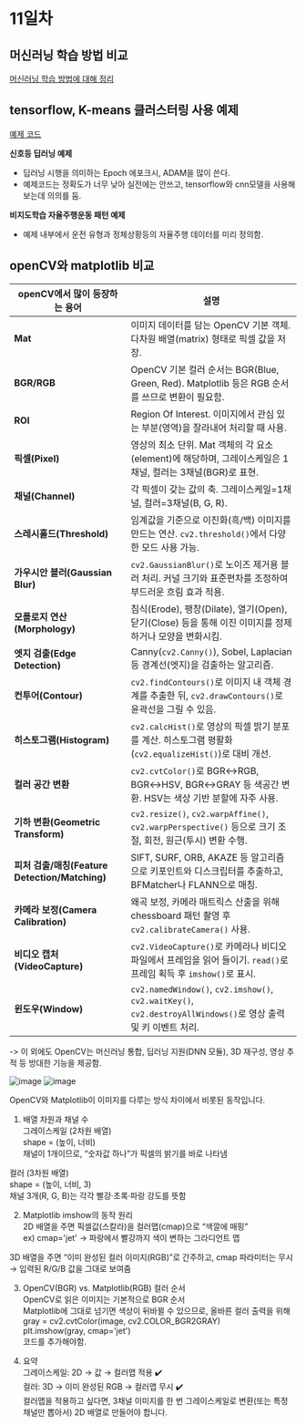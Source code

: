 # 11일차

## 머신러닝 학습 방법 비교
[머신러닝 학습 방법에 대해 정리](ML.md)

## tensorflow, K-means 클러스터링 사용 예제
[예제 코드](0707_python_tensorflow,_K_means_클러스터링_사용_예제.ipynb)

**신호등 딥러닝 예제**
- 딥러닝 시행을 의미하는 Epoch 에포크시, ADAM을 많이 쓴다.
- 예제코드는 정확도가 너무 낮아 실전에는 안쓰고, tensorflow와 cnn모델을 사용해보는데 의의를 둠.

**비지도학습 자율주행운동 패턴 예제**
- 예제 내부에서 운전 유형과 정체상황등의 자율주행 데이터를 미리 정의함.

## openCV와 matplotlib 비교
| openCV에서 많이 등장하는 용어                                       | 설명                                                                                                 |
| ---------------------------------------- | -------------------------------------------------------------------------------------------------- |
| **Mat**                                  | 이미지 데이터를 담는 OpenCV 기본 객체. 다차원 배열(matrix) 형태로 픽셀 값을 저장.                                             |
| **BGR/RGB**                              | OpenCV 기본 컬러 순서는 BGR(Blue, Green, Red). Matplotlib 등은 RGB 순서를 쓰므로 변환이 필요함.                         |
| **ROI**                                  | Region Of Interest. 이미지에서 관심 있는 부분(영역)을 잘라내어 처리할 때 사용.                                             |
| **픽셀(Pixel)**                            | 영상의 최소 단위. Mat 객체의 각 요소(element)에 해당하며, 그레이스케일은 1채널, 컬러는 3채널(BGR)로 표현.                             |
| **채널(Channel)**                          | 각 픽셀이 갖는 값의 축. 그레이스케일=1채널, 컬러=3채널(B, G, R).                                                        |
| **스레시홀드(Threshold)**                     | 임계값을 기준으로 이진화(흑/백) 이미지를 만드는 연산. `cv2.threshold()`에서 다양한 모드 사용 가능.                                  |
| **가우시안 블러(Gaussian Blur)**               | `cv2.GaussianBlur()`로 노이즈 제거용 블러 처리. 커널 크기와 표준편차를 조정하여 부드러운 흐림 효과 적용.                              |
| **모폴로지 연산(Morphology)**                  | 침식(Erode), 팽창(Dilate), 열기(Open), 닫기(Close) 등을 통해 이진 이미지를 정제하거나 모양을 변화시킴.                           |
| **엣지 검출(Edge Detection)**                | Canny(`cv2.Canny()`), Sobel, Laplacian 등 경계선(엣지)을 검출하는 알고리즘.                                       |
| **컨투어(Contour)**                         | `cv2.findContours()`로 이미지 내 객체 경계를 추출한 뒤, `cv2.drawContours()`로 윤곽선을 그릴 수 있음.                      |
| **히스토그램(Histogram)**                     | `cv2.calcHist()`로 영상의 픽셀 밝기 분포를 계산. 히스토그램 평활화(`cv2.equalizeHist()`)로 대비 개선.                        |
| **컬러 공간 변환**                             | `cv2.cvtColor()`로 BGR↔RGB, BGR↔HSV, BGR↔GRAY 등 색공간 변환. HSV는 색상 기반 분할에 자주 사용.                       |
| **기하 변환(Geometric Transform)**           | `cv2.resize()`, `cv2.warpAffine()`, `cv2.warpPerspective()` 등으로 크기 조절, 회전, 원근(투시) 변환 수행.           |
| **피처 검출/매칭(Feature Detection/Matching)** | SIFT, SURF, ORB, AKAZE 등 알고리즘으로 키포인트와 디스크립터를 추출하고, BFMatcher나 FLANN으로 매칭.                          |
| **카메라 보정(Camera Calibration)**           | 왜곡 보정, 카메라 매트릭스 산출을 위해 chessboard 패턴 촬영 후 `cv2.calibrateCamera()` 사용.                              |
| **비디오 캡처(VideoCapture)**                 | `cv2.VideoCapture()`로 카메라나 비디오 파일에서 프레임을 읽어 들이기. `read()`로 프레임 획득 후 `imshow()`로 표시.                |
| **윈도우(Window)**                          | `cv2.namedWindow()`, `cv2.imshow()`, `cv2.waitKey()`, `cv2.destroyAllWindows()`로 영상 출력 및 키 이벤트 처리. |

-> 이 외에도 OpenCV는 머신러닝 통합, 딥러닝 지원(DNN 모듈), 3D 재구성, 영상 추적 등 방대한 기능을 제공함.

![image](https://github.com/user-attachments/assets/e274e111-666e-4cc5-9aa8-e6481cfad954)
![image](https://github.com/user-attachments/assets/6ce90bbf-d45b-4518-adc8-917ace23b728)

OpenCV와 Matplotlib이 이미지를 다루는 방식 차이에서 비롯된 동작입니다.
1. 배열 차원과 채널 수<br>
그레이스케일 (2차원 배열)<br>
shape = (높이, 너비)<br>
채널이 1개이므로, “숫자값 하나”가 픽셀의 밝기를 바로 나타냄

컬러 (3차원 배열)<br>
shape = (높이, 너비, 3)<br>
채널 3개(R, G, B)는 각각 빨강·초록·파랑 강도를 뜻함

2. Matplotlib imshow의 동작 원리<br>
2D 배열을 주면 픽셀값(스칼라)을 컬러맵(cmap)으로 “색깔에 매핑”<br>
ex) cmap='jet' → 파랑에서 빨강까지 색이 변하는 그라디언트 맵

3D 배열을 주면
“이미 완성된 컬러 이미지(RGB)”로 간주하고,
cmap 파라미터는 무시 → 입력된 R/G/B 값을 그대로 보여줌

3. OpenCV(BGR) vs. Matplotlib(RGB) 컬러 순서<br>
OpenCV로 읽은 이미지는 기본적으로 BGR 순서<br>
Matplotlib에 그대로 넘기면 색상이 뒤바뀔 수 있으므로, 올바른 컬러 출력을 위해<br>
gray = cv2.cvtColor(image, cv2.COLOR_BGR2GRAY)<br>
plt.imshow(gray, cmap='jet')<br>
코드를 추가해야함.

4. 요약<br>
그레이스케일: 2D → 값 → 컬러맵 적용 ✔️<br>
컬러: 3D → 이미 완성된 RGB → 컬러맵 무시 ✔️<br>
컬러맵을 적용하고 싶다면, 3채널 이미지를 한 번 그레이스케일로 변환(또는 특정 채널만 뽑아서) 2D 배열로 만들어야 합니다.

